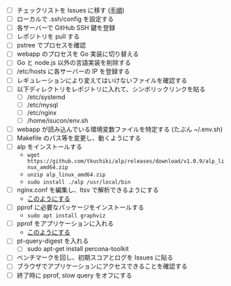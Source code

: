 - [ ] チェックリストを Issues に移す ([手順](https://qiita.com/ir-yk/items/af8550fea92b5c5f7fca))
- [ ] ローカルで .ssh/config を設定する
- [ ] 各サーバーで GitHub SSH 鍵を登録
- [ ] レポジトリを pull する
- [ ] pstree でプロセスを確認
- [ ] webapp のプロセスを Go 実装に切り替える
- [ ] Go と node.js 以外の言語実装を削除する
- [ ] /etc/hosts に各サーバーの IP を登録する
- [ ] レギュレーションにより変えてはいけないファイルを確認する
- [ ] 以下ディレクトリをレポジトリに入れて、シンボリックリンクを貼る
  - [ ] /etc/systemd
  - [ ] /etc/mysql
  - [ ] /etc/nginx
  - [ ] /home/isucon/env.sh
- [ ] webapp が読み込んでいる環境変数ファイルを特定する (たぶん ~/.env.sh)
- [ ] Makefile のパス等を変更し、動くようにする
- [ ] alp をインストールする
  - `wget https://github.com/tkuchiki/alp/releases/download/v1.0.9/alp_linux_amd64.zip`
  - `unzip alp_linux_amd64.zip`
  - `sudo install ./alp /usr/local/bin`
- [ ] nginx.conf を編集し、ltsv で解析できるようにする
  - [このようにする](https://github.com/Nagarei/isucon11-qualify-test/commit/b7e8f2667677831490d8e5966251633c14944015)
- [ ] pprof に必要なパッケージをインストールする
  - `sudo apt install graphviz`
- [ ] pprof をアプリケーションに入れる
  - [このようにする](https://github.com/Nagarei/isucon11-qualify-test/commit/0153056b705a7b6c265244e45840c8c3a1a134f6)
- [ ] pt-query-digest を入れる
  - [ ] sudo apt-get install percona-toolkit
- [ ] ベンチマークを回し、初期スコアとログを Issues に貼る
- [ ] ブラウザでアプリケーションにアクセスできることを確認する
- [ ] 終了時に pprof, slow query をオフにする
